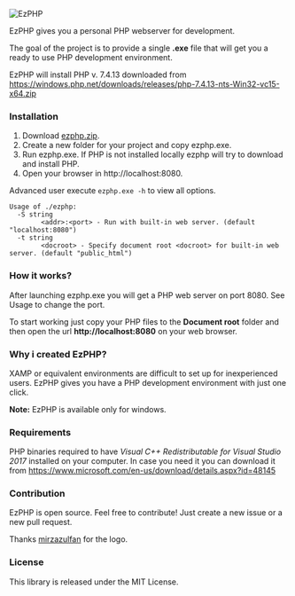 ![EzPHP](assets/logotype.png "EzPHP")

EzPHP gives you a personal PHP webserver for development. 

The goal of the project is to provide a single **.exe** file that will get you a ready to use PHP development environment.

EzPHP will install PHP v. 7.4.13 downloaded from https://windows.php.net/downloads/releases/php-7.4.13-nts-Win32-vc15-x64.zip

### Installation

1. Download [ezphp.zip](https://github.com/marcomilon/ezphp).
2. Create a new folder for your project and copy ezphp.exe.
3. Run ezphp.exe. If PHP is not installed locally ezphp will try to download and install PHP.
4. Open your browser in http://localhost:8080. 

Advanced user execute `ezphp.exe -h` to view all options.

```
Usage of ./ezphp:
  -S string
        <addr>:<port> - Run with built-in web server. (default "localhost:8080")
  -t string
        <docroot> - Specify document root <docroot> for built-in web server. (default "public_html")
```

### How it works?

After launching ezphp.exe you will get a PHP web server on port 8080. See Usage to change the port. 

To start working just copy your PHP files to the **Document root** folder and then open the url **http://localhost:8080** on your web browser.

### Why i created EzPHP?

XAMP or equivalent environments are difficult to set up for inexperienced users. 
EzPHP gives you have a PHP development environment with just one click.

**Note:** EzPHP is available only for windows.

### Requirements

PHP binaries required to have *Visual C++ Redistributable for Visual Studio 2017* installed on your computer.
In case you need it you can download it from https://www.microsoft.com/en-us/download/details.aspx?id=48145

### Contribution

EzPHP is open source. Feel free to contribute! Just create a new issue or a new pull request.

Thanks [mirzazulfan](https://github.com/mirzazulfan) for the logo.

### License

This library is released under the MIT License.

